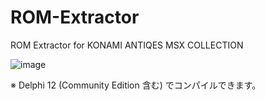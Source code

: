 # ROM-Extractor
ROM Extractor for KONAMI ANTIQES MSX COLLECTION

![image](https://github.com/user-attachments/assets/cb07ea12-2f25-43c7-bb36-09ef1b54a1e6)

※ Delphi 12 (Community Edition 含む) でコンパイルできます。

